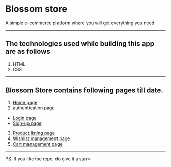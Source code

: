 # Blossom store

A simple e-commerce platform where you will get everything you need.

---

## The technologies used while building this app are as follows
1. HTML
2. CSS

---

## Blossom Store contains following pages till date.
1. [Home page](https://blossom-store.netlify.app/)
2. authentication page
- [Login page](https://blossom-store.netlify.app/authentication/login-page)
- [Sign-up page](https://blossom-store.netlify.app/authentication/sign-up.html)
3. [Product listing page](https://blossom-store.netlify.app/products-page/products-page.html)
6. [Wishlist management page](https://blossom-store.netlify.app/wishlist-management/wishlist-management.html)
7. [Cart management page](https://blossom-store.netlify.app/my-cart/my-cart.html)

---

PS. If you like the repo, do give it a star⭐
 
